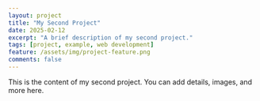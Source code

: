 ```yaml
---
layout: project
title: "My Second Project"
date: 2025-02-12
excerpt: "A brief description of my second project."
tags: [project, example, web development]
feature: /assets/img/project-feature.png
comments: false
---
```


This is the content of my second project. You can add details, images, and more here.
